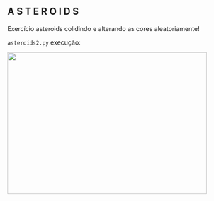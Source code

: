 ## A S T E R O I D S 

Exercício asteroids colidindo e alterando as cores aleatoriamente!


```asteroids2.py``` execução:

<img src="asteroids2.gif" width="450" height="320">